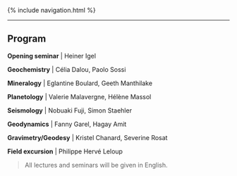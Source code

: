 {% include navigation.html %}

---

## Program

**Opening seminar** \| Heiner Igel

**Geochemistry** \| Célia Dalou, Paolo Sossi

**Mineralogy** \| Eglantine Boulard, Geeth Manthilake

**Planetology** \| Valerie Malavergne, Hélène Massol

**Seismology** \| Nobuaki Fuji, Simon Staehler

**Geodynamics** \| Fanny Garel, Hagay Amit

**Gravimetry/Geodesy** \| Kristel Chanard, Severine Rosat

**Field excursion** \| Philippe Hervé Leloup

> All lectures and seminars will be given in English.
